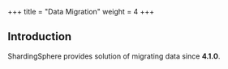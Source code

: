 +++
title = "Data Migration"
weight = 4
+++

## Introduction

ShardingSphere provides solution of migrating data since **4.1.0**.
